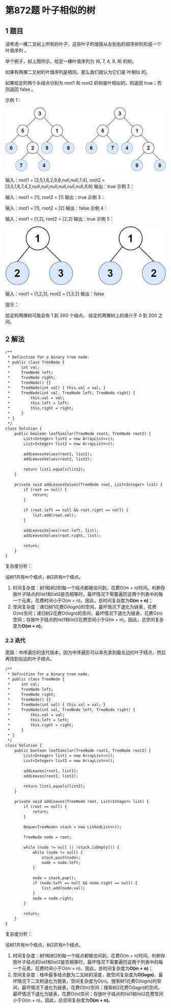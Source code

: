 # 第872题 叶子相似的树

## 1 题目

请考虑一棵二叉树上所有的叶子，这些叶子的值按从左到右的顺序排列形成一个 叶值序列 。

举个例子，如上图所示，给定一棵叶值序列为 (6, 7, 4, 9, 8) 的树。

如果有两棵二叉树的叶值序列是相同，那么我们就认为它们是 叶相似 的。

如果给定的两个头结点分别为 root1 和 root2 的树是叶相似的，则返回 true；否则返回 false 。

示例 1：

![872-题图1](images/872-题图1.jpg)

输入：root1 = [3,5,1,6,2,9,8,null,null,7,4], root2 = [3,5,1,6,7,4,2,null,null,null,null,null,null,9,8]
输出：true
示例 2：

输入：root1 = [1], root2 = [1]
输出：true
示例 3：

输入：root1 = [1], root2 = [2]
输出：false
示例 4：

输入：root1 = [1,2], root2 = [2,2]
输出：true
示例 5：

![872-题图2](images/872-题图2.jpg)

输入：root1 = [1,2,3], root2 = [1,3,2]
输出：false


提示：

给定的两棵树可能会有 1 到 200 个结点。
给定的两棵树上的值介于 0 到 200 之间。

## 2 解法

```
/**
 * Definition for a binary tree node.
 * public class TreeNode {
 *     int val;
 *     TreeNode left;
 *     TreeNode right;
 *     TreeNode() {}
 *     TreeNode(int val) { this.val = val; }
 *     TreeNode(int val, TreeNode left, TreeNode right) {
 *         this.val = val;
 *         this.left = left;
 *         this.right = right;
 *     }
 * }
 */
class Solution {
    public boolean leafSimilar(TreeNode root1, TreeNode root2) {
        List<Integer> list1 = new ArrayList<>();
        List<Integer> list2 = new ArrayList<>();

        addLeavesValues(root1, list1);
        addLeavesValues(root2, list2);

        return list1.equals(list2);
    }

    private void addLeavesValues(TreeNode root, List<Integer> list) {
        if (root == null) {
            return;
        }

        if (root.left == null && root.right == null) {
            list.add(root.val);
        }

        addLeavesValues(root.left, list);
        addLeavesValues(root.right, list);

        return;
    }
}
```

复杂度分析：

设树1共有m个结点，树2共有n个结点。

1. 时间复杂度：树1和树2的每一个结点都被访问到，花费O(m + n)时间。判断存放叶子结点的list1和list2是否相等时，最坏情况下需要遍历这两个列表中的每一个元素，花费时间小于O(m + n)。因此，总时间复杂度为**O(m + n)**；
2. 空间复杂度：递归树1花费O(logm)的空间，最坏情况下退化为链表，花费O(m)空间；递归树2花费O(logn)的空间，最坏情况下退化为链表，花费O(n)空间；存放叶子结点的list1和list2花费空间小于O(m + n)。因此，总空间复杂度为**O(m + n)**。

### 2.2 迭代

思路：中序遍历的迭代版本，因为中序遍历可以率先拿到最左边的叶子结点，然后再找到右边的叶子结点。

```
/**
 * Definition for a binary tree node.
 * public class TreeNode {
 *     int val;
 *     TreeNode left;
 *     TreeNode right;
 *     TreeNode() {}
 *     TreeNode(int val) { this.val = val; }
 *     TreeNode(int val, TreeNode left, TreeNode right) {
 *         this.val = val;
 *         this.left = left;
 *         this.right = right;
 *     }
 * }
 */
class Solution {
    public boolean leafSimilar(TreeNode root1, TreeNode root2) {
        List<Integer> list1 = new ArrayList<>();
        List<Integer> list2 = new ArrayList<>();

        addLeaves(root1, list1);
        addLeaves(root2, list2);

        return list1.equals(list2);
    }

    private void addLeaves(TreeNode root, List<Integer> list) {
        if (root == null) {
            return;
        }

        Deque<TreeNode> stack = new LinkedList<>();

        TreeNode node = root;

        while (node != null || !stack.isEmpty()) {
            while (node != null) {
                stack.push(node);
                node = node.left;
            }

            node = stack.pop();
            if (node.left == null && node.right == null) {
                list.add(node.val);
            }
            node = node.right;
        }

        return;
    }
}
```

复杂度分析：

设树1共有m个结点，树2共有n个结点。

1. 时间复杂度：树1和树2的每一个结点都被访问到，花费O(m + n)时间。判断存放叶子结点的list1和list2是否相等时，最坏情况下需要遍历这两个列表中的每一个元素，花费时间小于O(m + n)。因此，总时间复杂度为**O(m + n)**；
2. 空间复杂度：栈中最多结点数为二叉树的深度，故空间复杂度为**O(logn)**，最坏情况下二叉树退化为链表，空间复杂度为O(n)。搜索树1花费O(logm)的空间，最坏情况下退化为链表，花费O(m)空间；搜索树2花费O(logn)的空间，最坏情况下退化为链表，花费O(n)空间；存放叶子结点的list1和list2花费空间小于O(m + n)。因此，总空间复杂度为**O(m + n)**。